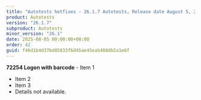 ```yaml
---
title: "Autotests hotfixes - 26.1.7 Autotests, Release date August 5, 2025 - Hotfixes"
product: Autotests
version: "26.1.7"
subproduct: Autotests
minor_version: "26.1"
date: 2025-08-05 00:00:00+00:00
order: 42
guid: f46d1b4d37bd05833f6d45ae45eab480db5a1e6f
---
```


**72254 Logon with barcode** - Item 1- Item 2- Item 3- Details not available.
